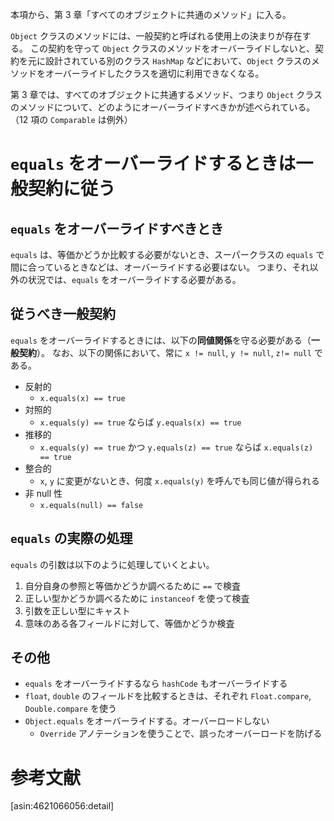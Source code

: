 本項から、第 3 章「すべてのオブジェクトに共通のメソッド」に入る。

`Object` クラスのメソッドには、一般契約と呼ばれる使用上の決まりが存在する。
この契約を守って `Object` クラスのメソッドをオーバーライドしないと、契約を元に設計されている別のクラス `HashMap` などにおいて、`Object` クラスのメソッドをオーバーライドしたクラスを適切に利用できなくなる。

第 3 章では、すべてのオブジェクトに共通するメソッド、つまり `Object` クラスのメソッドについて、どのようにオーバーライドすべきかが述べられている。
（12 項の `Comparable` は例外）

# `equals` をオーバーライドするときは一般契約に従う

## `equals` をオーバーライドすべきとき

`equals` は、等価かどうか比較する必要がないとき、スーパークラスの `equals` で間に合っているときなどは、オーバーライドする必要はない。
つまり、それ以外の状況では、`equals` をオーバーライドする必要がある。

## 従うべき一般契約

`equals` をオーバーライドするときには、以下の**同値関係**を守る必要がある（**一般契約**）。
なお、以下の関係において、常に `x != null`, `y != null`, `z!= null` である。

* 反射的
    * `x.equals(x) == true`
* 対照的
    * `x.equals(y) == true` ならば `y.equals(x) == true`
* 推移的
    * `x.equals(y) == true` かつ `y.equals(z) == true` ならば `x.equals(z) == true`
* 整合的
    * `x`, `y` に変更がないとき、何度 `x.equals(y)` を呼んでも同じ値が得られる
* 非 null 性
    * `x.equals(null) == false`

## `equals` の実際の処理

`equals` の引数は以下のように処理していくとよい。

1. 自分自身の参照と等価かどうか調べるために `==` で検査
2. 正しい型かどうか調べるために `instanceof` を使って検査
3. 引数を正しい型にキャスト
4. 意味のある各フィールドに対して、等価かどうか検査

## その他

* `equals` をオーバーライドするなら `hashCode` もオーバーライドする
* `float`, `double` のフィールドを比較するときは、それぞれ `Float.compare`, `Double.compare` を使う
* `Object.equals` をオーバーライドする。オーバーロードしない
    * `Override` アノテーションを使うことで、誤ったオーバーロードを防げる

# 参考文献

[asin:4621066056:detail]
